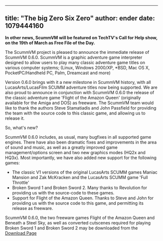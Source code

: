 
---
title: "The big Zero Six Zero"
author: ender
date: 1079444160
---

**In other news, ScummVM will be featured on TechTV's Call for Help show, on the 19th of March as Free File of the Day.**

The ScummVM project is pleased to announce the immediate release of ScummVM 0.6.0. ScummVM is a graphic adventure game interpreter designed to allow users to play many classic adventure game titles on various computer systems; (Linux, Windows 2000/XP, \*BSD, Mac OS X, PocketPC/Handheld PC, Palm, Dreamcast and more)

Version 0.6.0 brings with it a new milestone in ScummVM history, with all LucasArts/LucasFilm SCUMM adventure titles now being supported. We are also proud to announce in conjunction with ScummVM 0.6.0 the release of the classic adventure game 'Flight of the Amazon Queen' (originally available for the Amiga and DOS) as freeware. The ScummVM team would like to thank the authors Steve Stamatiadis and John Passfield for providing the team with the source code to this classic game, and allowing us to release it.

So, what's new?

ScummVM 0.6.0 includes, as usual, many bugfixes in all supported game engines. There have also been dramatic fixes and improvements in the area of sound and music, as well as a greatly improved game management/options screen and two new graphics modes (HQ2x and HQ3x). Most importantly, we have also added new support for the following games:

*   The classic V1 versions of the original LucasArts SCUMM games Maniac Mansion and Zak McKracken and the LucasArts SCUMM game 'Full Throttle'
*   Broken Sword 1 and Broken Sword 2. Many thanks to Revolution for providing us with the source-code to these games.
*   Support for Flight of the Amazon Queen. Thanks to Steve and John for providing us with the source code to this game, and permitting its release as freeware.

ScummVM 0.6.0, the two freeware games Flight of the Amazon Queen and Beneath a Steel Sky, as well as converted cutscenes required for playing Broken Sword 1 and Broken Sword 2 may be downloaded from the [Download Page](/downloads/)
